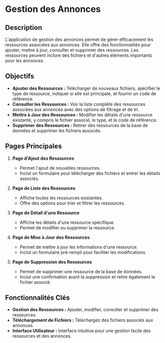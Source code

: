 # Gestion des Annonces

## Description

L'application de gestion des annonces permet de gérer efficacement les ressources associées aux annonces. Elle offre des fonctionnalités pour ajouter, mettre à jour, consulter et supprimer des ressources. Les ressources peuvent inclure des fichiers et d'autres éléments importants pour les annonces.

## Objectifs

- **Ajouter des Ressources :** Télécharger de nouveaux fichiers, spécifier le type de ressource, indiquer si elle est principale, et fournir un code de référence.
- **Consulter les Ressources :** Voir la liste complète des ressources associées aux annonces avec des options de filtrage et de tri.
- **Mettre à Jour des Ressources :** Modifier les détails d'une ressource existante, y compris le fichier associé, le type, et le code de référence.
- **Supprimer des Ressources :** Retirer des ressources de la base de données et supprimer les fichiers associés.

## Pages Principales

1. **Page d'Ajout des Ressources**
   - Permet l'ajout de nouvelles ressources.
   - Inclut un formulaire pour télécharger des fichiers et entrer les détails associés.

2. **Page de Liste des Ressources**
   - Affiche toutes les ressources existantes.
   - Offre des options pour trier et filtrer les ressources.

3. **Page de Détail d'une Ressource**
   - Affiche les détails d'une ressource spécifique.
   - Permet de modifier ou supprimer la ressource.

4. **Page de Mise à Jour des Ressources**
   - Permet de mettre à jour les informations d'une ressource.
   - Inclut un formulaire pré-rempli pour faciliter les modifications.

5. **Page de Suppression des Ressources**
   - Permet de supprimer une ressource de la base de données.
   - Inclut une confirmation avant la suppression et retire également le fichier associé.

## Fonctionnalités Clés

- **Gestion des Ressources :** Ajouter, modifier, consulter et supprimer des ressources.
- **Téléchargement de Fichiers :** Téléchargez des fichiers associés aux annonces.
- **Interface Utilisateur :** Interface intuitive pour une gestion facile des ressources et des annonces.
